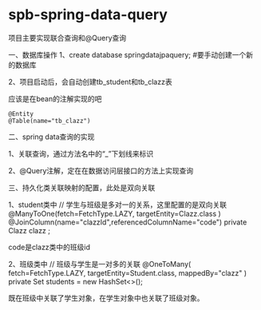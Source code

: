 # spb-spring-data-query

项目主要实现联合查询和@Query查询

一、数据库操作
1、create database springdatajpaquery; #要手动创建一个新的数据库

2、项目启动后，会自动创建tb_student和tb_clazz表

应该是在bean的注解实现的吧

    @Entity
    @Table(name="tb_clazz")

二、spring data查询的实现

1、关联查询，通过方法名中的“_”下划线来标识

2、@Query注解，定在在数据访问层接口的方法上实现查询

三、持久化类关联映射的配置，此处是双向关联

1、student类中
      // 学生与班级是多对一的关系，这里配置的是双向关联
         @ManyToOne(fetch=FetchType.LAZY,
            targetEntity=Clazz.class
          )
          @JoinColumn(name="clazzId",referencedColumnName="code")
          private Clazz clazz ;
    
 code是clazz类中的班级id
    
2、班级类中
        // 班级与学生是一对多的关联
         @OneToMany(
            fetch=FetchType.LAZY,
            targetEntity=Student.class,
            mappedBy="clazz"
         )
         private Set<Student> students = new HashSet<>();
  
既在班级中关联了学生对象，在学生对象中也关联了班级对象。


